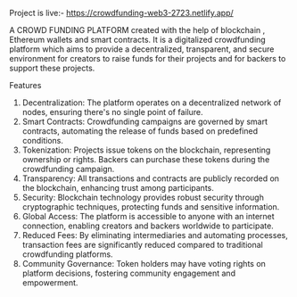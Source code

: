 Project is live:- https://crowdfunding-web3-2723.netlify.app/

A CROWD FUNDING PLATFORM created with the help of blockchain , Ethereum wallets and smart contracts. 
It is a digitalized crowdfunding platform which aims to provide a decentralized, transparent, and secure environment for creators to raise funds for their projects and for backers to support these projects.

Features
1) Decentralization: The platform operates on a decentralized network of nodes, ensuring there's no single point of failure.
2) Smart Contracts: Crowdfunding campaigns are governed by smart contracts, automating the release of funds based on predefined conditions.
3) Tokenization: Projects issue tokens on the blockchain, representing ownership or rights. Backers can purchase these tokens during the crowdfunding campaign.
4) Transparency: All transactions and contracts are publicly recorded on the blockchain, enhancing trust among participants.
5) Security: Blockchain technology provides robust security through cryptographic techniques, protecting funds and sensitive information.
6) Global Access: The platform is accessible to anyone with an internet connection, enabling creators and backers worldwide to participate.
7) Reduced Fees: By eliminating intermediaries and automating processes, transaction fees are significantly reduced compared to traditional crowdfunding platforms.
8) Community Governance: Token holders may have voting rights on platform decisions, fostering community engagement and empowerment.
